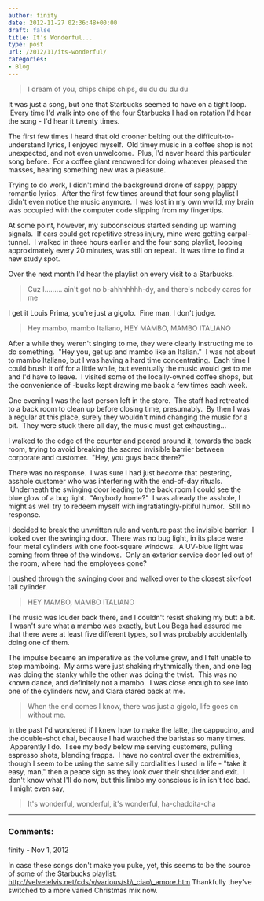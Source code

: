 ```yaml
---
author: finity
date: 2012-11-27 02:36:48+00:00
draft: false
title: It's Wonderful...
type: post
url: /2012/11/its-wonderful/
categories:
- Blog
---
```


> I dream of you, chips chips chips, du du du du du


It was just a song, but one that Starbucks seemed to have on a tight loop.  Every time I'd walk into one of the four Starbucks I had on rotation I'd hear the song - I'd hear it twenty times.

The first few times I heard that old crooner belting out the difficult-to-understand lyrics, I enjoyed myself.  Old timey music in a coffee shop is not unexpected, and not even unwelcome.  Plus, I'd never heard this particular song before.  For a coffee giant renowned for doing whatever pleased the masses, hearing something new was a pleasure.

Trying to do work, I didn't mind the background drone of sappy, pappy romantic lyrics.  After the first few times around that four song playlist I didn't even notice the music anymore.  I was lost in my own world, my brain was occupied with the computer code slipping from my fingertips.

At some point, however, my subconscious started sending up warning signals.  If ears could get repetitive stress injury, mine were getting carpal-tunnel.  I walked in three hours earlier and the four song playlist, looping approximately every 20 minutes, was still on repeat.  It was time to find a new study spot.

Over the next month I'd hear the playlist on every visit to a Starbucks.


> Cuz I......... ain't got no b-ahhhhhhh-dy, and there's nobody cares for me


I get it Louis Prima, you're just a gigolo.  Fine man, I don't judge.


> Hey mambo, mambo Italiano, HEY MAMBO, MAMBO ITALIANO


After a while they weren't singing to me, they were clearly instructing me to do something.  "Hey you, get up and mambo like an Italian."  I was not about to mambo Italiano, but I was having a hard time concentrating.  Each time I could brush it off for a little while, but eventually the music would get to me and I'd have to leave.  I visited some of the locally-owned coffee shops, but the convenience of -bucks kept drawing me back a few times each week.

One evening I was the last person left in the store.  The staff had retreated to a back room to clean up before closing time, presumably.  By then I was a regular at this place, surely they wouldn't mind changing the music for a bit.  They were stuck there all day, the music must get exhausting...

I walked to the edge of the counter and peered around it, towards the back room, trying to avoid breaking the sacred invisible barrier between corporate and customer.  "Hey, you guys back there?"

There was no response.  I was sure I had just become that pestering, asshole customer who was interfering with the end-of-day rituals.  Underneath the swinging door leading to the back room I could see the blue glow of a bug light.  "Anybody home?"  I was already the asshole, I might as well try to redeem myself with ingratiatingly-pitiful humor.  Still no response.

I decided to break the unwritten rule and venture past the invisible barrier.  I looked over the swinging door.  There was no bug light, in its place were four metal cylinders with one foot-square windows.  A UV-blue light was coming from three of the windows.  Only an exterior service door led out of the room, where had the employees gone?

I pushed through the swinging door and walked over to the closest six-foot tall cylinder.


> HEY MAMBO, MAMBO ITALIANO


The music was louder back there, and I couldn't resist shaking my butt a bit.  I wasn't sure what a mambo was exactly, but Lou Bega had assured me that there were at least five different types, so I was probably accidentally doing one of them.

The impulse became an imperative as the volume grew, and I felt unable to stop mamboing.  My arms were just shaking rhythmically then, and one leg was doing the stanky while the other was doing the twist.  This was no known dance, and definitely not a mambo.  I was close enough to see into one of the cylinders now, and Clara stared back at me.


> When the end comes I know, there was just a gigolo, life goes on without me.


In the past I'd wondered if I knew how to make the latte, the cappucino, and the double-shot chai, because I had watched the baristas so many times.  Apparently I do.  I see my body below me serving customers, pulling espresso shots, blending frapps.  I have no control over the extremities, though I seem to be using the same silly cordialities I used in life - "take it easy, man," then a peace sign as they look over their shoulder and exit.  I don't know what I'll do now, but this limbo my conscious is in isn't too bad.  I might even say,


> It's wonderful, wonderful, it's wonderful, ha-chaddita-cha

---
### Comments:
####
finity - Nov 1, 2012

In case these songs don't make you puke, yet, this seems to be the source of some of the Starbucks playlist: http://velvetelvis.net/cds/v/various/sb\_ciao\_amore.htm Thankfully they've switched to a more varied Christmas mix now.

